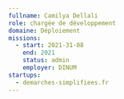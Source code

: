 ```yaml
---
fullname: Camilya Dellali
role: chargée de développement 
domaine: Déploiement
missions:
  - start: 2021-31-08
    end: 2021
    status: admin
    employer: DINUM
startups:
  - demarches-simplifiees.fr
---
```


